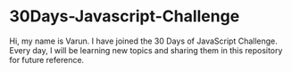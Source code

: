 # 30Days-Javascript-Challenge


Hi, my name is Varun. I have joined the 30 Days of JavaScript Challenge. Every day, I will be learning new topics and sharing them in this repository for future reference.
